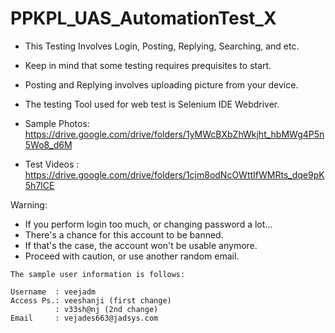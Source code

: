 # PPKPL_UAS_AutomationTest_X
* This Testing Involves Login, Posting, Replying, Searching, and etc.
* Keep in mind that some testing requires prequisites to start.
* Posting and Replying involves uploading picture from your device.
* The testing Tool used for web test is Selenium IDE Webdriver.

* Sample Photos: https://drive.google.com/drive/folders/1yMWcBXbZhWkjht_hbMWg4P5n5Wo8_d6M
* Test Videos  : https://drive.google.com/drive/folders/1cjm8odNcOWttIfWMRts_dqe9pK5h7lCE

Warning:
- If you perform login too much, or changing password a lot...
- There's a chance for this account to be banned.
- If that's the case, the account won't be usable anymore.
- Proceed with caution, or use another random email.

```
The sample user information is follows:

Username  : veejadm
Access Ps.: veeshanji (first change)
          : v33sh@nj (2nd change)
Email     : vejades663@jadsys.com
```
